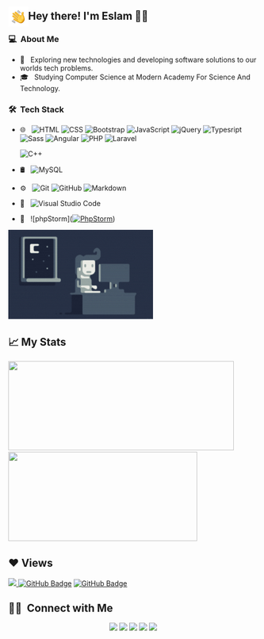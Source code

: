 ### <p><a target="_blank" rel="noopener noreferrer" href="/AVS1508/AVS1508/blob/master/assets/Hand%20Wave.gif"><img alt="Night Coding" src="https://raw.githubusercontent.com/AVS1508/AVS1508/master/assets/Hand%20Wave.gif" width="40" align="left"></a></p>
<h2><a class="anchor" aria-hidden="true"></path></svg></a>Hey there! I'm Eslam <g-emoji class="g-emoji" alias="man_technologist" fallback src="https://github.githubassets.com/images/icons/emoji/unicode/1f468-1f4bb.png">👨‍💻</g-emoji></h2>

### 💻 &nbsp;About Me 

- 🤔 &nbsp; Exploring new technologies and developing software solutions to our worlds tech problems.
- 🎓 &nbsp; Studying Computer Science at Modern Academy For Science And Technology.


### 🛠 &nbsp;Tech Stack

- 🌐 &nbsp;
  ![HTML](https://img.shields.io/badge/-HTML-333333?style=flat&logo=HTML5)
  ![CSS](https://img.shields.io/badge/-CSS-333333?style=flat&logo=CSS3&logoColor=1572B6)
  ![Bootstrap](https://img.shields.io/badge/-Bootstrap-333333?style=flat&logo=bootstrap&logoColor=563D7C)
  ![JavaScript](https://img.shields.io/badge/-JavaScript-333333?style=flat&logo=javascript)
  ![jQuery](https://img.shields.io/badge/-jQuery-333333?style=flat&logo=jQuery&logoColor=0769ad)
  ![Typesript](https://camo.githubusercontent.com/b538b242088d15de2a9a2c020b09e4b2def69846fa7faea19fffde4db1312f7a/68747470733a2f2f696d672e736869656c64732e696f2f62616467652f547970655363726970742d3030374143433f7374796c653d666c6174266c6f676f3d7265616374)
  ![Sass](https://img.shields.io/badge/-Sass-333333?style=flat&logo=Sass&logoColor=CD6799)
  ![Angular](https://img.shields.io/badge/-Angular-333333?style=flat&logo=Angular&logoColor=dd1b16)
  ![PHP](https://img.shields.io/badge/-PHP-777BB4?style=flat&logo=php&logoColor=white)
  ![Laravel](https://img.shields.io/badge/-Laravel-FF2D20?style=flat&logo=laravel&logoColor=white)
  
  ![C++](https://camo.githubusercontent.com/7d2d9f2c713c8bb81fb97575cb8fbaea86cca12f310356615f2f42c284256396/68747470733a2f2f696d672e736869656c64732e696f2f62616467652f2d432b2b2d3035313232413f7374796c653d666c6174266c6f676f3d43253242253242266c6f676f436f6c6f723d303035393943)
  
- 🛢 &nbsp;
  ![MySQL](https://img.shields.io/badge/-MySQL-333333?style=flat&logo=mysql)
- ⚙️ &nbsp;
  ![Git](https://img.shields.io/badge/-Git-333333?style=flat&logo=git)
  ![GitHub](https://img.shields.io/badge/-GitHub-333333?style=flat&logo=github)
  ![Markdown](https://img.shields.io/badge/-Markdown-333333?style=flat&logo=markdown)
- 🔧 &nbsp;
  ![Visual Studio Code](https://img.shields.io/badge/-Visual%20Studio%20Code-333333?style=flat&logo=visual-studio-code&logoColor=007ACC)
  
 - 🔧 &nbsp;
 ![phpStorm](<a target="_blank" rel="noopener noreferrer"     href="https://camo.githubusercontent.com/4007e62cca4d77b644dc1dc02fe552f016d0c2ac31d0523d417fc09974880384/68747470733a2f2f75706c6f61642e77696b696d656469612e6f72672f77696b6970656469612f636f6d6d6f6e732f642f64322f50687053746f726d5f49636f6e2e706e67"><img alt="PhpStorm" src="https://camo.githubusercontent.com/4007e62cca4d77b644dc1dc02fe552f016d0c2ac31d0523d417fc09974880384/68747470733a2f2f75706c6f61642e77696b696d656469612e6f72672f77696b6970656469612f636f6d6d6f6e732f642f64322f50687053746f726d5f49636f6e2e706e67" width="15" height="15" data-canonical-src="https://upload.wikimedia.org/wikipedia/commons/d/d2/PhpStorm_Icon.png" style="max-width:100%;"></a>)
  
  <img height="180em" src="https://raw.githubusercontent.com/AVS1508/AVS1508/master/assets/Night-Coding.gif" />
 
 

## <g-emoji class="g-emoji" alias="chart_with_upwards_trend" fallback-src="https://github.githubassets.com/images/icons/emoji/unicode/1f4c8.png">📈</g-emoji> My Stats

<p>  
<a href="https://github.com/AVS1508">
  <img height="180em" width="455em" src="https://github-readme-stats.vercel.app/api?username=eslamabdelbasset1&show_icons=true&theme=algolia" />
  <img height="180em" width="381em" src="https://github-readme-stats-eight-theta.vercel.app/api/top-langs/?username=eslamabdelbasset1&theme=algolia&layout=compact&exclude_lang=java+r" /> 
</a>
</p>

## ❤ Views
<a href="https://github.com/eslamabdelbasset1/github-profile-views-counter">
    <img src="https://komarev.com/ghpvc/?username=eslamabdelbasset1">
</a>
<a href="https://github.com/eslamabdelbasset1?tab=followers"><img src="https://img.shields.io/github/followers/eslamabdelbasset1?label=Followers&style=social" alt="GitHub Badge"></a>
</a>
<a href="https://github.com/eslamabdelbasset1?tab=following"><img src="https://img.shields.io/github/followers/eslamabdelbasset1?label=following&style=social" alt="GitHub Badge"></a>

##  🤝🏻 &nbsp;Connect with Me

<p align="center">
<a href="https://www.linkedin.com/in/EslamAbdelbasset"><img src="https://img.shields.io/badge/-Eslam Abdelbasset-0077B5?style=flat-square&logo=Linkedin&logoColor=white"/></a>
<a href="mailto:eslamelbazedy@gmail.com"><img src="https://img.shields.io/badge/-Eslam Abdelbasset-D14836?style=flat-square&logo=Gmail&logoColor=white"/></a>
<a href="https://www.facebook.com/profile.php?id=100009242350772"><img src="https://img.shields.io/badge/-Eslam Abdelbasset-1877F2?style=flat-square&logo=facebook&logoColor=white"/></a>
<a href="https://www.instagram.com/eslamabdelbasset1/"><img src="https://img.shields.io/badge/-Eslam Abdelbasset-8a3ab9?style=flat-square&logo=instagram&logoColor=white"/></a>
<a href="https://api.whatsapp.com/send/?phone=201060838210"><img src="https://img.shields.io/badge/-Eslam Abdelbasset-25D366?style=flat-square&logo=whatsapp&logoColor=white"/></a>
 
 

